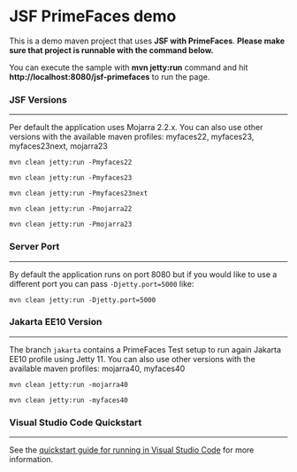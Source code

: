 # JSF PrimeFaces demo

This is a demo maven project that uses <strong>JSF with PrimeFaces</strong>. <strong>Please make sure that project is runnable with the command below.</strong>

You can execute the sample with <strong>mvn jetty:run</strong> command and hit <strong>http://localhost:8080/jsf-primefaces</strong> to run the page.

### JSF Versions
***

Per default the application uses Mojarra 2.2.x. 
You can also use other versions with the available maven profiles: myfaces22, myfaces23, myfaces23next, mojarra23

`mvn clean jetty:run -Pmyfaces22`

`mvn clean jetty:run -Pmyfaces23`

`mvn clean jetty:run -Pmyfaces23next`

`mvn clean jetty:run -Pmojarra22`

`mvn clean jetty:run -Pmojarra23`

### Server Port
***

By default the application runs on port 8080 but if you would like to use a different port you can pass `-Djetty.port=5000` like:

`mvn clean jetty:run -Djetty.port=5000`

### Jakarta EE10 Version
***

The branch `jakarta` contains a PrimeFaces Test setup to run again Jakarta EE10 profile using Jetty 11. You can also use other versions with the available maven profiles: mojarra40, myfaces40

`mvn clean jetty:run -mojarra40`

`mvn clean jetty:run -myfaces40`

### Visual Studio Code Quickstart
***

See the [quickstart guide for running in Visual Studio Code](./vscode-quickstart.md) for more information.
